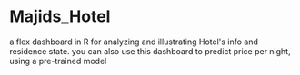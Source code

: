 # Majids_Hotel
a flex dashboard in R for analyzing and illustrating Hotel's info and residence state. you can also use this dashboard to predict price per night, using a pre-trained model

